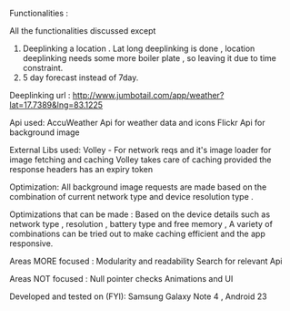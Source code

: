 
Functionalities :

   All the functionalities discussed except 
   1. Deeplinking a location . Lat long deeplinking is done , location deeplinking needs some more boiler plate , so leaving it due to time constraint.
   2. 5 day  forecast instead of 7day.

Deeplinking url : 
					http://www.jumbotail.com/app/weather?lat=17.7389&lng=83.1225

Api used:
	AccuWeather Api for weather data and icons
	Flickr Api for background image

External Libs used:
	Volley - For network reqs and it's image loader for image fetching and caching 
	Volley takes care of caching provided the response headers has an expiry token

Optimization:
	All background image requests are made based on the combination of current network type and device resolution type .

Optimizations that can be made :
	Based on the device details such as network type , resolution , battery type and free memory , A variety of combinations can be tried out to make caching efficient and the app responsive.

Areas MORE focused : Modularity and readability 
					           Search for relevant Api

Areas NOT focused  : Null pointer checks
				             Animations and UI

Developed and tested on (FYI): Samsung Galaxy Note 4 , Android 23

